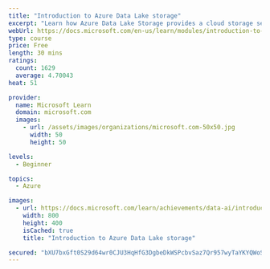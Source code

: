 ```yaml
---
title: "Introduction to Azure Data Lake storage"
excerpt: "Learn how Azure Data Lake Storage provides a cloud storage service that is highly available, secure, durable, scalable, and redundant and brings new efficiencies to processing big data analytics workloads."
webUrl: https://docs.microsoft.com/en-us/learn/modules/introduction-to-azure-data-lake-storage/
type: course
price: Free
length: 30 mins
ratings:
  count: 1629
  average: 4.70043
heat: 51

provider:
  name: Microsoft Learn
  domain: microsoft.com
  images:
    - url: /assets/images/organizations/microsoft.com-50x50.jpg
      width: 50
      height: 50

levels:
  - Beginner

topics:
  - Azure

images:
  - url: https://docs.microsoft.com/learn/achievements/data-ai/introduction-to-azure-data-lake-storage-badge-social.png
    width: 800
    height: 400
    isCached: true
    title: "Introduction to Azure Data Lake storage"

secured: "bXU7bxGft0S29d64wr0CJU3HqHfG3DgbeDkWSPcbvSaz7Qr957wyTaYKYQWoSjJ89fzKsEPD3KfQNV9RYbSKdg9tCHoRIDdmSz+WMxkdrTJ5E2zJzaaqXapDpWMY/6hPn4hm36oYsdrH/knBx99rfZ7A+RC9+fz4qZy3PvfUXojqO15rZbZO93+LvoKJCvnRoR4gVOCabrmgb5UUSqEd6y+OPEjxboHPPPECKeQdtSfCFnUCrFO2qYgvK8lvUYXhoj5KPAKw7ROsPydAOpfdrk8lxSi08FUJioVmO/547ZJdyxIruHXZyeFVyDDUrGYO6Ls5KyceqK5KG/lg2aHlh0ElMs7c4bwRCr/mqgU0iqGStycXbNQv8uNUOk6N+270KH21+ezJBa+P2HPS0b5RLdNq7oZcf0bZtnYG0b6fhFo=;3Uzv2hKcAK7vHfLdsJqufw=="
---
```


